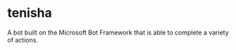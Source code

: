 tenisha
=======

A bot built on the Microsoft Bot Framework that is able to complete a variety of actions.
